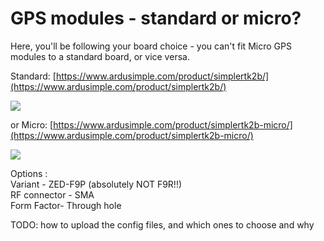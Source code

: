# GPS modules - standard or micro?

Here, you'll be following your board choice - you can't fit Micro GPS modules to a standard board, or vice versa.

Standard: [https://www.ardusimple.com/product/simplertk2b/](https://www.ardusimple.com/product/simplertk2b/)

![](<../../../.gitbook/assets/image (1) (1).png>)

or Micro: [https://www.ardusimple.com/product/simplertk2b-micro/](https://www.ardusimple.com/product/simplertk2b-micro/)

![](<../../../.gitbook/assets/image (6) (1).png>)

Options : \
Variant - ZED-F9P (absolutely NOT F9R!!)\
RF connector - SMA\
Form Factor- Through hole



TODO: how to upload the config files, and which ones to choose and why
